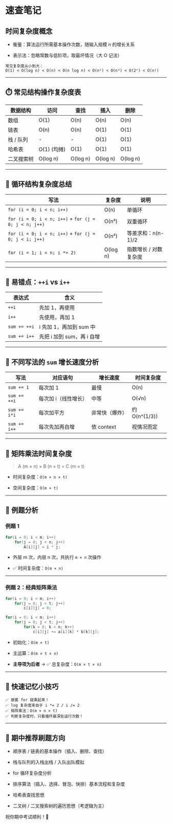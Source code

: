 # 速查笔记

##  时间复杂度概念

- 衡量：算法运行所需基本操作次数，随输入规模 n 的增长关系
    
- 表示法：忽略常数与低阶项，取最坏情况（大 O 记法）
    

```text
常见复杂度从小到大：
O(1) < O(log n) < O(n) < O(n log n) < O(n²) < O(n³) < O(2ⁿ) < O(n!)
```

---

## ⏱️ 常见结构操作复杂度表

|数据结构|访问|查找|插入|删除|
|---|---|---|---|---|
|数组|O(1)|O(n)|O(n)|O(n)|
|链表|O(n)|O(n)|O(1)|O(1)|
|栈 / 队列|-|-|O(1)|O(1)|
|哈希表|O(1) (均摊)|O(1)|O(1)|O(1)|
|二叉搜索树|O(log n)|O(log n)|O(log n)|O(log n)|

---

## 🔁 循环结构复杂度总结

|写法|复杂度|说明|
|---|---|---|
|`for (i = 0; i < n; i++)`|O(n)|单循环|
|`for (i = 0; i < n; i++)` + `for (j = 0; j < n; j++)`|O(n²)|双重循环|
|`for (i = 0; i < n; i++)` + `for (j = 0; j < i; j++)`|O(n²)|等差求和：n(n-1)/2|
|`for (i = 1; i < n; i *= 2)`|O(log n)|指数增长 / 对数复杂度|

---

## 🧩 易错点：`++i` vs `i++`

|表达式|含义|
|---|---|
|`++i`|先加 1，再使用|
|`i++`|先使用，再加 1|
|`sum += ++i`|i 先加 1，再加到 sum 中|
|`sum += i++`|先把 i 加到 sum，再 i 自增|

---

## 📐 不同写法的 `sum` 增长速度分析

|写法|对应语句|增长速度|时间复杂度|
|---|---|---|---|
|`sum += 1`|每次加 1|最慢|O(n)|
|`sum += ++i`|每次加 i（线性增长）|中等|O(√n)|
|`sum += i*i`|每次加平方|非常快（爆炸）|约 O(n^(1/3))|
|`sum += i++`|每次先加再自增|依 context|视情况而定|

---

## 📘 矩阵乘法时间复杂度

> A (m × n) × B (n × t) = C (m × t)

- 时间复杂度：`O(m × n × t)`
    
- 空间复杂度：`O(m × t)`
    

---

## 🧪 例题分析

### 例题 1

```c
for(i = 0; i < m; i++)
    for(j = 0; j < n; j++)
        A[i][j] = i * j;
```

- 外层 m 次，内层 n 次，共执行 `m × n` 次操作
    
- ✅ 时间复杂度：`O(m × n)`
    

---

### 例题 2：经典矩阵乘法

```c
for(i = 0; i < m; i++)
    for(j = 0; j < t; j++)
        c[i][j] = 0;

for(i = 0; i < m; i++)
    for(j = 0; j < t; j++)
        for(k = 0; k < n; k++)
            c[i][j] += a[i][k] * b[k][j];
```

- 初始化：`O(m × t)`
    
- 主运算：`O(m × t × n)`
    
- **主导项为后者** → ✅ 总复杂度：`O(m × t × n)`
    

---

## 📝 快速记忆小技巧

```text
✅ 嵌套 for 就乘起来！
✅ log 复杂度来自于 i *= 2 / i /= 2
✅ 矩阵乘法：O(m × n × t)
✅ 判断复杂度时，只看循环最深处运行次数！
```

---

## 📎 期中推荐刷题方向

- 顺序表 / 链表的基本操作（插入、删除、查找）
    
- 栈与队列的入栈出栈 / 入队出队模拟
    
- for 循环复杂度分析
    
- 排序算法（插入、选择、冒泡、快排）基本流程和复杂度
    
- 哈希表查找思想
    
- 二叉树 / 二叉搜索树的遍历思想（考逻辑为主）
    

祝你期中考试顺利！🚀